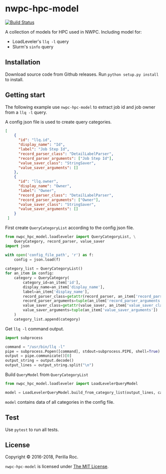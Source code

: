 # nwpc-hpc-model

[![Build Status](https://travis-ci.org/perillaroc/nwpc-hpc-model.svg?branch=master)](https://travis-ci.org/perillaroc/nwpc-hpc-model)

A collection of models for HPC used in NWPC. Including model for:

* LoadLeveler's `llq -l` query
* Slurm's `sinfo` query

## Installation

Download source code from Github releases. Run `python setup.py install` to install.

## Getting start

The following example use `nwpc-hpc-model` to extract job id and job owner from a `llq -l` query.
 
A config json file is used to create query categories.

```json
[
    {
      "id": "llq.id",
      "display_name": "Id",
      "label": "Job Step Id",
      "record_parser_class": "DetailLabelParser",
      "record_parser_arguments": ["Job Step Id"],
      "value_saver_class": "StringSaver",
      "value_saver_arguments": []
    },
    {
      "id": "llq.owner",
      "display_name": "Owner",
      "label": "Owner",
      "record_parser_class": "DetailLabelParser",
      "record_parser_arguments": ["Owner"],
      "value_saver_class": "StringSaver",
      "value_saver_arguments": []
    }
 ]

```

First create `QueryCategoryList` according to the config json file.

```python
from nwpc_hpc_model.loadleveler import QueryCategoryList, \
    QueryCategory, record_parser, value_saver
import json

with open('config_file_path', 'r') as f:
    config = json.load(f)
    
category_list = QueryCategoryList()
for an_item in config:
    category = QueryCategory(
        category_id=an_item['id'],
        display_name=an_item['display_name'],
        label=an_item['display_name'],
        record_parser_class=getattr(record_parser, an_item['record_parser_class']),
        record_parser_arguments=tuple(an_item['record_parser_arguments']),
        value_saver_class=getattr(value_saver, an_item['value_saver_class']),
        value_saver_arguments=tuple(an_item['value_saver_arguments'])
    )
    category_list.append(category)
```

Get `llq -l` command output.

```python
import subprocess

command = "/usr/bin/llq -l"
pipe = subprocess.Popen([command], stdout=subprocess.PIPE, shell=True)
output = pipe.communicate()[0]
output_string = output.decode()
output_lines = output_string.split("\n")
```

Build `QueryModel` from `QueryCategoryList`

```python
from nwpc_hpc_model.loadleveler import LoadLevelerQueryModel

model = LoadLevelerQueryModel.build_from_category_list(output_lines, category_list)
```

`model` contains data of all categories in the config file.

## Test

Use `pytest` to run all tests.

## License

Copyright &copy; 2016-2018, Perilla Roc.

`nwpc-hpc-model` is licensed under [The MIT License](https://opensource.org/licenses/MIT).
